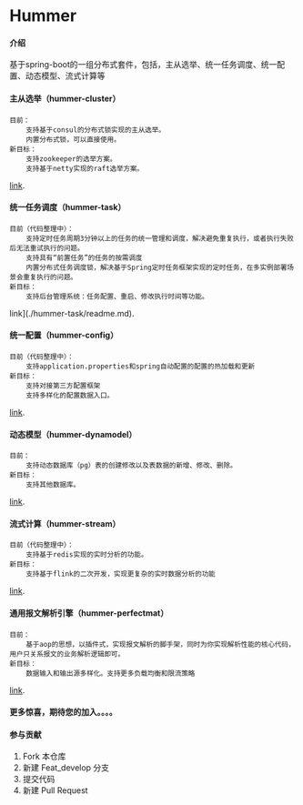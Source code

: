 # Hummer

#### 介绍
基于spring-boot的一组分布式套件，包括，主从选举、统一任务调度、统一配置、动态模型、流式计算等

#### 主从选举（hummer-cluster）
    目前：
        支持基于consul的分布式锁实现的主从选举。
        内置分布式锁，可以直接使用。
    新目标：
        支持zookeeper的选举方案。
        支持基于netty实现的raft选举方案。
[link](./hummer-cluster/readme.md). 
#### 统一任务调度（hummer-task）
    目前（代码整理中）：
        支持定时任务周期3分钟以上的任务的统一管理和调度，解决避免重复执行，或者执行失败后无法重试执行的问题。
        支持具有“前置任务”的任务的按需调度
        内置分布式任务调度锁，解决基于Spring定时任务框架实现的定时任务，在多实例部署场景会重复执行的问题。
    新目标：
        支持后台管理系统：任务配置、重启、修改执行时间等功能。
link](./hummer-task/readme.md). 
#### 统一配置（hummer-config）
    目前（代码整理中）：
        支持application.properties和spring自动配置的配置的热加载和更新
    新目标：
        支持对接第三方配置框架
        支持多样化的配置数据入口。
[link](./hummer-config/readme.md). 
#### 动态模型（hummer-dynamodel）
    目前：
        支持动态数据库（pg）表的创建修改以及表数据的新增、修改、删除。
    新目标：
        支持其他数据库。
[link](./hummer-dynamodel/readme.md). 
#### 流式计算（hummer-stream）
    目前（代码整理中）：
        支持基于redis实现的实时分析的功能。
    新目标：
        支持基于flink的二次开发，实现更复杂的实时数据分析的功能
[link](./hummer-stream/readme.md). 

#### 通用报文解析引擎（hummer-perfectmat）
    目前：
        基于aop的思想，以插件式，实现报文解析的脚手架，同时为你实现解析性能的核心代码，用户只关系报文的业务解析逻辑即可。
    新目标：
        数据输入和输出源多样化。支持更多负载均衡和限流策略
[link](./hummer-perfectmat/readme.md). 

#### 更多惊喜，期待您的加入。。。。

#### 参与贡献

1.  Fork 本仓库
2.  新建 Feat_develop 分支
3.  提交代码
4.  新建 Pull Request
